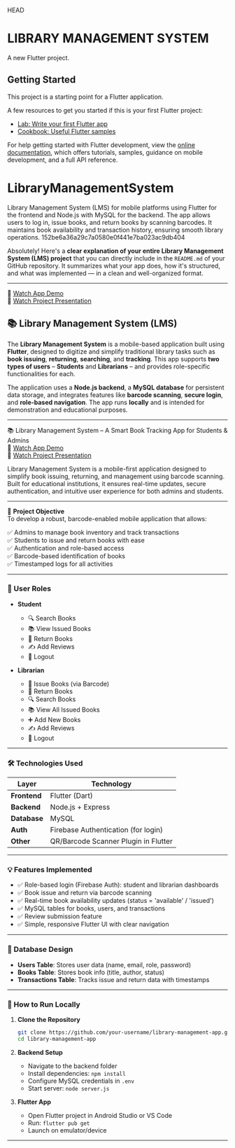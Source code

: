  HEAD
# LIBRARY MANAGEMENT SYSTEM

A new Flutter project.

## Getting Started

This project is a starting point for a Flutter application.

A few resources to get you started if this is your first Flutter project:

- [Lab: Write your first Flutter app](https://docs.flutter.dev/get-started/codelab)
- [Cookbook: Useful Flutter samples](https://docs.flutter.dev/cookbook)

For help getting started with Flutter development, view the
[online documentation](https://docs.flutter.dev/), which offers tutorials,
samples, guidance on mobile development, and a full API reference.

# LibraryManagementSystem
Library Management System (LMS) for mobile platforms using Flutter for the frontend and Node.js with MySQL for the backend. The app allows users to log in, issue books, and return books by scanning barcodes. It maintains book availability and transaction history, ensuring smooth library operations. 
152be6a36a29c7a0580e0f441e7ba023ac9db404

Absolutely! Here's a **clear explanation of your entire Library Management System (LMS) project** that you can directly include in the `README.md` of your GitHub repository. It summarizes what your app does, how it's structured, and what was implemented — in a clean and well-organized format.

---

🔗 [Watch App Demo](https://drive.google.com/file/d/1oN6FNOxI7D4X4hC5RvnmfIJEQNestdDn/view?usp=sharing)  
🎥 [Watch Project Presentation](https://drive.google.com/file/d/1vAGVvSXPVfP9venCccOep_CR68aOOP7y/view?usp=sharing)



## 📚 Library Management System (LMS)

The **Library Management System** is a mobile-based application built using **Flutter**, designed to digitize and simplify traditional library tasks such as **book issuing**, **returning**, **searching**, and **tracking**. This app supports **two types of users** – **Students** and **Librarians** – and provides role-specific functionalities for each.

The application uses a **Node.js backend**, a **MySQL database** for persistent data storage, and integrates features like **barcode scanning**, **secure login**, and **role-based navigation**. The app runs **locally** and is intended for demonstration and educational purposes.

---
📚 Library Management System – A Smart Book Tracking App for Students & Admins  
🔗 [Watch App Demo](https://drive.google.com/file/d/1oN6FNOxI7D4X4hC5RvnmfIJEQNestdDn/view?usp=sharing)  
🎥 [Watch Project Presentation](https://drive.google.com/file/d/1vAGVvSXPVfP9venCccOep_CR68aOOP7y/view?usp=sharing)

Library Management System is a mobile-first application designed to simplify book issuing, returning, and management using barcode scanning. Built for educational institutions, it ensures real-time updates, secure authentication, and intuitive user experience for both admins and students.

---

🧠 **Project Objective**  
To develop a robust, barcode-enabled mobile application that allows:

✅ Admins to manage book inventory and track transactions  
✅ Students to issue and return books with ease  
✅ Authentication and role-based access  
✅ Barcode-based identification of books  
✅ Timestamped logs for all activities

---



### 👥 User Roles

* **Student**

  * 🔍 Search Books
  * 📚 View Issued Books
  * 🔄 Return Books
  * ✍️ Add Reviews
  * 🚪 Logout

* **Librarian**

  * 🔐 Issue Books (via Barcode)
  * 🔄 Return Books
  * 🔍 Search Books
  * 📚 View All Issued Books
  * ➕ Add New Books
  * ✍️ Add Reviews
  * 🚪 Logout

---

### 🛠 Technologies Used

| Layer        | Technology                           |
| ------------ | ------------------------------------ |
| **Frontend** | Flutter (Dart)                       |
| **Backend**  | Node.js + Express                    |
| **Database** | MySQL                                |
| **Auth**     | Firebase Authentication (for login)  |
| **Other**    | QR/Barcode Scanner Plugin in Flutter |

---

### 💡 Features Implemented

* ✅ Role-based login (Firebase Auth): student and librarian dashboards
* ✅ Book issue and return via barcode scanning
* ✅ Real-time book availability updates (status = 'available' / 'issued')
* ✅ MySQL tables for books, users, and transactions
* ✅ Review submission feature
* ✅ Simple, responsive Flutter UI with clear navigation

---

### 🧩 Database Design

* **Users Table**: Stores user data (name, email, role, password)
* **Books Table**: Stores book info (title, author, status)
* **Transactions Table**: Tracks issue and return data with timestamps

---

### 🚀 How to Run Locally

1. **Clone the Repository**

   ```bash
   git clone https://github.com/your-username/library-management-app.git
   cd library-management-app
   ```

2. **Backend Setup**

   * Navigate to the backend folder
   * Install dependencies: `npm install`
   * Configure MySQL credentials in `.env`
   * Start server: `node server.js`

3. **Flutter App**

   * Open Flutter project in Android Studio or VS Code
   * Run: `flutter pub get`
   * Launch on emulator/device

---
